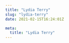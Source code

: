 ```yaml
---
title: "Lydia Terry"
slug: "lydia-terry"
date: 2021-02-15T16:24:01Z

meta:
  title: "Lydia Terry"
---
```


